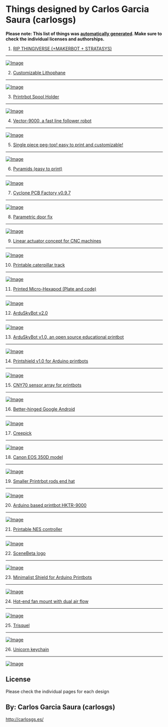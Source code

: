 Things designed by Carlos Garcia Saura (carlosgs)
===============

**Please note: This list of things was [automatically generated](https://github.com/carlosgs/export-things). Make sure to check the individual licenses and authorships.**  
1. [RIP THINGIVERSE (+MAKERBOT + STRATASYS)](RIP-THINGIVERSE-MAKERBOT-STRATASYS/)
--------
[![Image](RIP-THINGIVERSE-MAKERBOT-STRATASYS/img/RIP3DPrinting_display_large_preview_card.jpg)](RIP-THINGIVERSE-MAKERBOT-STRATASYS/)  

2. [Customizable Lithophane](Customizable-Lithophane/)
--------
[![Image](Customizable-Lithophane/img/2013-05-02_19.14.38_preview_card.jpg)](Customizable-Lithophane/)  

3. [Printrbot Spool Holder](Printrbot-Spool-Holder/)
--------
[![Image](Printrbot-Spool-Holder/img/20130213_134317_preview_card.jpg)](Printrbot-Spool-Holder/)  

4. [Vector-9000, a fast line follower robot](Vector-9000-a-fast-line-follower-robot/)
--------
[![Image](Vector-9000-a-fast-line-follower-robot/img/Vector-9000_front_preview_card.jpg)](Vector-9000-a-fast-line-follower-robot/)  

5. [Single piece peg-top! easy to print and customizable!](Single-piece-peg-top-easy-to-print-and-customizable/)
--------
[![Image](Single-piece-peg-top-easy-to-print-and-customizable/img/2013-02-17_11.04.08_preview_card.jpg)](Single-piece-peg-top-easy-to-print-and-customizable/)  

6. [Pyramids (easy to print)](Pyramids-easy-to-print/)
--------
[![Image](Pyramids-easy-to-print/img/Pyramid_isosceles_preview_card.jpg)](Pyramids-easy-to-print/)  

7. [Cyclone PCB Factory v0.9.7](Cyclone-PCB-Factory-v0-9-7/)
--------
[![Image](Cyclone-PCB-Factory-v0-9-7/img/Cyclone_built_v0.9.7_preview_card.jpg)](Cyclone-PCB-Factory-v0-9-7/)  

8. [Parametric door fix](Parametric-door-fix/)
--------
[![Image](Parametric-door-fix/img/2013-02-02_16.11.24_preview_card.jpg)](Parametric-door-fix/)  

9. [Linear actuator concept for CNC machines](Linear-actuator-concept-for-CNC-machines/)
--------
[![Image](Linear-actuator-concept-for-CNC-machines/img/2013-01-28_18.46.45_preview_card.jpg)](Linear-actuator-concept-for-CNC-machines/)  

10. [Printable caterpillar track](Printable-caterpillar-track/)
--------
[![Image](Printable-caterpillar-track/img/2012-12-09_18.30.04_preview_card.jpg)](Printable-caterpillar-track/)  

11. [Printed Micro-Hexapod (Plate and code)](Printed-Micro-Hexapod-Plate-and-code/)
--------
[![Image](Printed-Micro-Hexapod-Plate-and-code/img/2012-11-17_18.27.49_preview_card.jpg)](Printed-Micro-Hexapod-Plate-and-code/)  

12. [ArduSkyBot v2.0](ArduSkyBot-v2-0/)
--------
[![Image](ArduSkyBot-v2-0/img/IMG_1227_preview_card.jpg)](ArduSkyBot-v2-0/)  

13. [ArduSkyBot v1.0, an open source educational printbot](ArduSkyBot-v1-0-an-open-source-educational-printbot/)
--------
[![Image](ArduSkyBot-v1-0-an-open-source-educational-printbot/img/ArduSkyBot_hand_preview_card.jpg)](ArduSkyBot-v1-0-an-open-source-educational-printbot/)  

14. [Printshield v1.0 for Arduino printbots](Printshield-v1-0-for-Arduino-printbots/)
--------
[![Image](Printshield-v1-0-for-Arduino-printbots/img/Printshield_funcionando_preview_card.jpg)](Printshield-v1-0-for-Arduino-printbots/)  

15. [CNY70 sensor array for printbots](CNY70-sensor-array-for-printbots/)
--------
[![Image](CNY70-sensor-array-for-printbots/img/2012-05-19_15.34.21_preview_card.jpg)](CNY70-sensor-array-for-printbots/)  

16. [Better-hinged Google Android](Better-hinged-Google-Android/)
--------
[![Image](Better-hinged-Google-Android/img/2012-06-29_12.43.25_preview_card.jpg)](Better-hinged-Google-Android/)  

17. [Creepick](Creepick/)
--------
[![Image](Creepick/img/2012-06-28_14.18.11_preview_card.jpg)](Creepick/)  

18. [Canon EOS 350D model](Canon-EOS-350D-model/)
--------
[![Image](Canon-EOS-350D-model/img/2012-06-21_19.32.34_preview_card.jpg)](Canon-EOS-350D-model/)  

19. [Smaller Printrbot rods end hat](Smaller-Printrbot-rods-end-hat/)
--------
[![Image](Smaller-Printrbot-rods-end-hat/img/smooth_preview_card.jpg)](Smaller-Printrbot-rods-end-hat/)  

20. [Arduino based printbot HKTR-9000](Arduino-based-printbot-HKTR-9000/)
--------
[![Image](Arduino-based-printbot-HKTR-9000/img/2012-05-19_14.26.33_preview_card.jpg)](Arduino-based-printbot-HKTR-9000/)  

21. [Printable NES controller](Printable-NES-controller/)
--------
[![Image](Printable-NES-controller/img/result_preview_card.jpg)](Printable-NES-controller/)  

22. [SceneBeta logo](SceneBeta-logo/)
--------
[![Image](SceneBeta-logo/img/sb3dlogo_preview_card.jpg)](SceneBeta-logo/)  

23. [Minimalist Shield for Arduino Printbots](Minimalist-Shield-for-Arduino-Printbots/)
--------
[![Image](Minimalist-Shield-for-Arduino-Printbots/img/2012-05-16_17.22.57_preview_card.jpg)](Minimalist-Shield-for-Arduino-Printbots/)  

24. [Hot-end fan mount with dual air flow](Hot-end-fan-mount-with-dual-air-flow/)
--------
[![Image](Hot-end-fan-mount-with-dual-air-flow/img/airflow_preview_card.jpg)](Hot-end-fan-mount-with-dual-air-flow/)  

25. [Trisquel](Trisquel/)
--------
[![Image](Trisquel/img/2012-03-27_12.42.13_preview_card.jpg)](Trisquel/)  

26. [Unicorn keychain](Unicorn-keychain/)
--------
[![Image](Unicorn-keychain/img/2012-05-13_22.28.33_preview_card.jpg)](Unicorn-keychain/)  

  

License
--------
Please check the individual pages for each design



By: Carlos Garcia Saura (carlosgs)
--------
<http://carlosgs.es/>